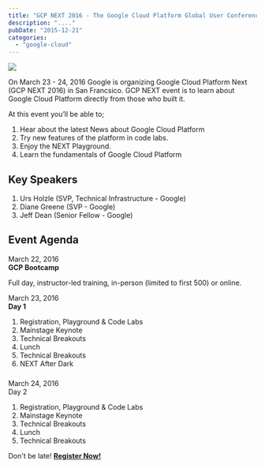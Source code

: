 ```yaml
---
title: "GCP NEXT 2016 - The Google Cloud Platform Global User Conference"
description: "...."
pubDate: "2015-12-21"
categories: 
  - "google-cloud"
---
```


[![](/images/Beutler_Google_Social-headers_Sept2_YouTube-v2.png)](http://3.bp.blogspot.com/-uv4sXftQLQE/VneKZo1NqSI/AAAAAAAACnc/d6j6b-w6QA8/s1600/Beutler_Google_Social-headers_Sept2_YouTube-v2.png)

  
  
On March 23 - 24, 2016 Google is organizing Google Cloud Platform Next (GCP NEXT 2016) in San Francsico. GCP NEXT event is to learn about Google Cloud Platform directly from those who built it.  
  
At this event you’ll be able to;  

1. Hear about the latest News about Google Cloud Platform
2. Try new features of the platform in code labs.
3. Enjoy the NEXT Playground.
4. Learn the fundamentals of Google Cloud Platform 

## Key Speakers

1. Urs Holzle (SVP, Technical Infrastructure - Google)
2. Diane Greene (SVP - Google)
3. Jeff Dean (Senior Fellow - Google)

## Event Agenda

March 22, 2016  
**GCP Bootcamp**  
  
Full day, instructor-led training, in-person (limited to first 500) or online.  
  
March 23, 2016  
**Day 1**  

1. Registration, Playground & Code Labs
2. Mainstage Keynote
3. Technical Breakouts
4. Lunch
5. Technical Breakouts
6. NEXT After Dark

### 

March 24, 2016  
Day 2

1. Registration, Playground & Code Labs
2. Mainstage Keynote
3. Technical Breakouts
4. Lunch
5. Technical Breakouts

  

Don't be late! [**Register Now!**](https://cloudplatformonline.com/NEXT2016.html?utm_medium=google&utm_source=cloud.google.com-vanity-url&utm_campaign=2016-q1-cloud-na-next2016-event-next-userconf-vanity-url&utm_content=vanity-url&utm_term=outbound)
